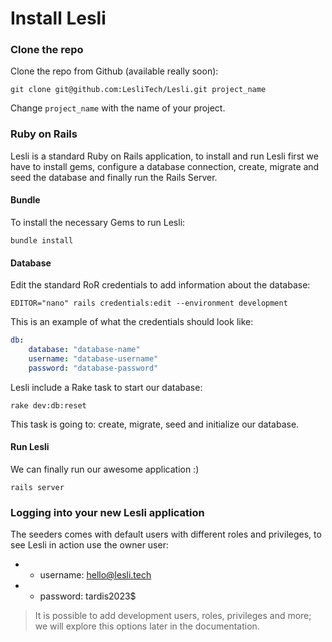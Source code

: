 # Install Lesli



### Clone the repo
Clone the repo from Github (available really soon):

```shell
git clone git@github.com:LesliTech/Lesli.git project_name 
```

Change `project_name` with the name of your project.



### Ruby on Rails
Lesli is a standard Ruby on Rails application, to install and run Lesli first we have to install gems, configure a database connection, create, migrate and seed the database and finally run the Rails Server.



#### Bundle 
To install the necessary Gems to run Lesli:

```shell
bundle install
```



#### Database
Edit the standard RoR credentials to add information about the database:

```shell
EDITOR="nano" rails credentials:edit --environment development
```

This is an example of what the credentials should look like:

```yaml
db:
    database: "database-name"
    username: "database-username"
    password: "database-password"
```

Lesli include a Rake task to start our database:

```shell
rake dev:db:reset
```

This task is going to: create, migrate, seed and initialize our database.



#### Run Lesli
We can finally run our awesome application :) 

```shell
rails server
```


### Logging into your new Lesli application
The seeders comes with default users with different roles and privileges, to see Lesli in action use the owner user:

* - username: hello@lesli.tech
* - password: tardis2023$

> It is possible to add development users, roles, privileges and more; we will explore this options later in the documentation.
